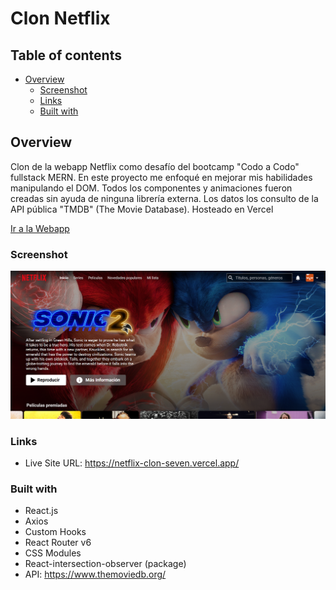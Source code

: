 # Clon Netflix 

## Table of contents

- [Overview](#overview)
  - [Screenshot](#screenshot)
  - [Links](#links)
  - [Built with](#built-with)

## Overview

Clon de la webapp Netflix como desafío del bootcamp "Codo a Codo" fullstack MERN.
En este proyecto me enfoqué en mejorar mis habilidades manipulando el DOM.
Todos los componentes y animaciones fueron creadas sin ayuda de ninguna librería externa.
Los datos los consulto de la API pública "TMDB" (The Movie Database).
Hosteado en Vercel

[Ir a la Webapp](https://netflix-clon-seven.vercel.app/)

### Screenshot

![](./src/img/screenshot.png)

### Links

- Live Site URL: https://netflix-clon-seven.vercel.app/

### Built with

- React.js 
- Axios
- Custom Hooks
- React Router v6
- CSS Modules
- React-intersection-observer (package)
- API: https://www.themoviedb.org/